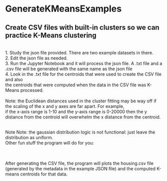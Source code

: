 # GenerateKMeansExamples
<h2>Create CSV files with built-in clusters so we can practice K-Means clustering</h2></br>
1. Study the json file provided. There are two example datasets in there. </br>
2. Edit the json file as needed.</br>
3. Run the Jupyter Notebook and it will process the json file. A .txt file and a .csv file will be generated with the same name as the json file </br>
4. Look in the .txt file for the centroids that were used to create the CSV file and also </br>
the centroids that were computed when the data in the CSV file was K-Means processed.
 </br>
 </br>
 Note: the Euclidean distances used in the cluster fitting may be way off if the scaling of the x and y axes are far apart. For example, </br>
 if the x-axis range is 1-10 and the y-axis range is 0-20000 then the y distance from the centroid will overwhelm the x distance from the centroid.</br>
</br>
 
 Note Note: the gaussian distribution logic is not functional: just leave the distribution as uniform.
 </br>
Other fun stuff the program will do for you: </br>
</br>
</br>

After generating the CSV file, the program will plots the housing.csv file (generated by the metadata in the example JSON file) and the computed K-means centroids for that data.</br>


